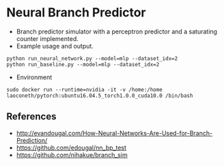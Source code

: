 # Neural Branch Predictor

* Branch predictor simulator with a perceptron predictor and a saturating counter implemented.
* Example usage and output.

```
python run_neural_network.py --model=mlp --dataset_idx=2
python run_baseline.py --model=mlp --dataset_idx=2
```

* Environment
```
sudo docker run --runtime=nvidia -it -v /home:/home laoconeth/pytorch:ubuntu16.04.5_torch1.0.0_cuda10.0 /bin/bash

```


## References

* http://evandougal.com/How-Neural-Networks-Are-Used-for-Branch-Prediction/
* https://github.com/edougal/nn_bp_test
* https://github.com/nihakue/branch_sim
